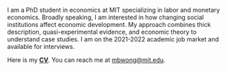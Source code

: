 I am a PhD student in economics at MIT specializing in labor and monetary economics. Broadly speaking, I am interested in how changing social institutions affect economic development. My approach combines thick description, quasi-experimental evidence, and economic theory to understand case studies. I am on the 2021-2022 academic job market and available for interviews. 

Here is my __[CV](http://economics.mit.edu/grad/mbwong/cv)__. You can reach me at [mbwong@mit.edu](mbwong@mit.edu). 
